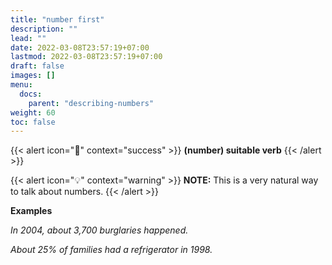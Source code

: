 ```yaml
---
title: "number first"
description: ""
lead: ""
date: 2022-03-08T23:57:19+07:00
lastmod: 2022-03-08T23:57:19+07:00
draft: false
images: []
menu:
  docs:
    parent: "describing-numbers"
weight: 60
toc: false
---
```


{{< alert icon="🌱" context="success" >}}
**(number) suitable verb**
{{< /alert >}}

{{< alert icon="💡" context="warning" >}}
**NOTE:** This is a very natural way to talk about numbers.
{{< /alert >}}

**Examples**

_In 2004, about 3,700 burglaries happened._

_About 25% of families had a refrigerator in 1998._